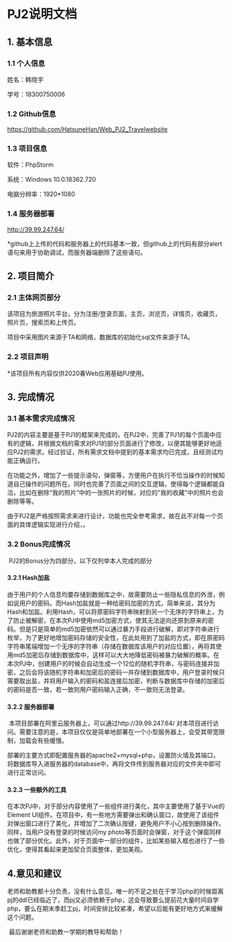 # PJ2说明文档

## 1. 基本信息

### 1.1 个人信息

姓名：韩晓宇

学号：18300750006

### 1.2 Github信息

https://github.com/HatsuneHan/Web_PJ2_Travelwebsite

### 1.3 项目信息

软件：PhpStorm

系统：Windows 10.0.18362.720

电脑分辨率：1920*1080

### 1.4 服务器部署

http://39.99.247.64/

*github上上传的代码和服务器上的代码基本一致，但github上的代码有部分alert语句来用于协助调试，而服务器端删除了这些语句。



## 2. 项目简介

### 2.1 主体网页部分

该项目为旅游照片平台，分为注册/登录页面，主页，浏览页，详情页，收藏页，照片页，搜索页和上传页。

项目中采用图片来源于TA和网络，数据库的初始化sql文件来源于TA。

### 2.2 项目声明

*该项目所有内容仅供2020春Web应用基础PJ使用。



## 3. 完成情况

### 3.1 基本需求完成情况

​	PJ2的内容主要是基于PJ1的框架来完成的，在PJ2中，完善了PJ1的每个页面中应有的逻辑，并根据文档的需求对PJ1的部分页面进行了修改，以便其能够更好地适应PJ2的需求。经过验证，所有需求文档中提到的基本需求均已完成，且经测试均能正确运行。

​	在功能之外，增加了一些提示语句，弹窗等，方便用户在执行不恰当操作的时候知道自己操作的问题所在。同时也完善了页面之间的交互逻辑，使得每个逻辑都能自洽，比如在删除“我的照片”中的一张照片的时候，对应的"我的收藏"中的照片也会删除等等。

由于PJ2是严格按照需求来进行设计，功能也完全参考需求，故在此不对每一个页面的具体逻辑实现进行介绍，。

### 3.2 Bonus完成情况

​	PJ2的Bonus分为四部分，以下仅列举本人完成的部分

#### 3.2.1 Hash加盐

​	由于用户的个人信息均要存储到数据库之中，故需要防止一些隐私信息的外泄，例如说用户的密码。而Hash加盐就是一种给密码加密的方式，简单来说，其分为Hash和加盐。利用Hash，可以将原密码字符串映射到另一个无序的字符串上，为了防止被解密，在本次PJ中使用md5加密方式，使其无法逆向还原到原来的密码。但是只是简单的md5加密依然可以通过暴力手段进行破解，即对字符串进行枚举，为了更好地增加密码存储的安全性，在此处用到了加盐的方式，即在原密码字符串尾端增加一个无序的字符串（存储在数据库该用户的对应位置），再将其使用md5加密后存储到数据库中，这样可以大大地降低密码被暴力破解的概率。在本次PJ中，创建用户的时候会自动生成一个12位的随机字符串，与密码连接并加密，之后会将该随机字符串和加密后的密码一并存储到数据库中，用户登录时候只需要取出盐，并将用户输入的密码和盐连接后加密，判断与数据库中存储的加密后的密码是否一致，若一致则用户密码输入正确，不一致则无法登录。

#### 3.2.2 服务器部署

​	本项目部署在阿里云服务器上，可以通过http://39.99.247.64/ 对本项目进行访问。需要注意的是，本项目仅仅是简单地部署在一个小型服务器上，会受其带宽限制，加载会有些缓慢。

​	部署的主要方式即配置服务器的apache2+mysql+php，设置防火墙及其端口，将数据库导入进服务器的database中，再将文件传到服务器对应的文件夹中即可进行正常访问。

#### 3.2.3 一些额外的工具

​	在本次PJ中，对于部分内容使用了一些组件进行美化，其中主要使用了基于Vue的Element UI组件。在项目中，有一些地方需要弹出和确认窗口，故使用了该组件对弹出窗口进行了美化，并增加了二次确认按键，避免用户不小心按到删除操作。同样，当用户没有登录的时候访问my photo等页面时会弹窗，对于这个弹窗同样也做了部分优化。此外，对于页面中一部分的组件，比如某些输入框也进行了一些优化，使得其看起来更加契合页面整体，更加美观。



## 4.意见和建议

​	老师和助教都十分负责，没有什么意见。唯一的不足之处在于学习php的时候距离pj的ddl已经临近了，而pj又必须依赖于php，这会导致要么提前花大量时间自学php，要么在期末季赶工pj，时间安排比较紧凑，希望以后能有更好地方式来缓解这个问题。

​	最后谢谢老师和助教一学期的教导和帮助！


